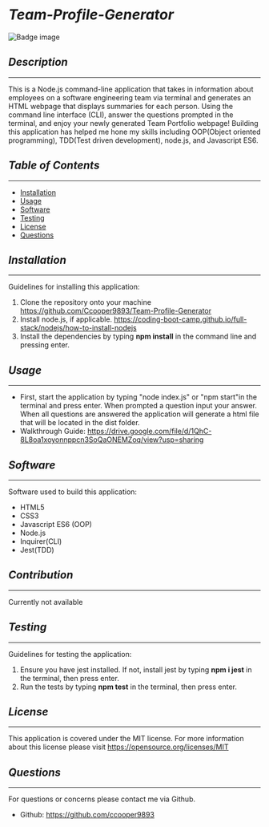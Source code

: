 # *Team-Profile-Generator*
![Badge image](https://img.shields.io/badge/license-MIT-green})


## *Description*
___
This is a Node.js command-line application that takes in information about employees on a software engineering team via terminal and generates an HTML webpage that displays summaries for each person. Using the command line interface (CLI), answer the questions prompted in the terminal, and enjoy your newly generated Team Portfolio webpage!
Building this application has helped me hone my skills including OOP(Object oriented programming), TDD(Test driven development), node.js, and Javascript ES6.

 ## *Table of Contents*
 ___
  - [Installation](#installation)
  - [Usage](#usage)
  - [Software](#software)
  - [Testing](#testing)
  - [License](#license)
  - [Questions](#questions)


## *Installation*
___
Guidelines for installing this application:
1. Clone the repository onto your machine https://github.com/Ccooper9893/Team-Profile-Generator
2. Install node.js, if applicable. https://coding-boot-camp.github.io/full-stack/nodejs/how-to-install-nodejs
3. Install the dependencies by typing **npm install** in the command line and pressing enter.


## *Usage*
___
- First, start the application by typing "node index.js" or "npm start"in the terminal and press enter. When prompted a question input your answer. When all questions are answered the application will generate a html file that will be located in the dist folder.
- Walkthrough Guide: https://drive.google.com/file/d/1QhC-8L8oa1xoyonnppcn3SoQaONEMZoq/view?usp=sharing



## *Software*
___
Software used to build this application:
- HTML5
- CSS3
- Javascript ES6 (OOP)
- Node.js
- Inquirer(CLI)
- Jest(TDD)


## *Contribution*
___
Currently not available


## *Testing*
___
Guidelines for testing the application:
1. Ensure you have jest installed. If not, install jest by typing **npm i jest** in the terminal, then press enter.
2. Run the tests by typing **npm test** in the terminal, then press enter.


## *License*
___
This application is covered under the MIT license.
For more information about this license please visit https://opensource.org/licenses/MIT


## *Questions*
___
For questions or concerns please contact me via Github.
  - Github: https://github.com/ccooper9893